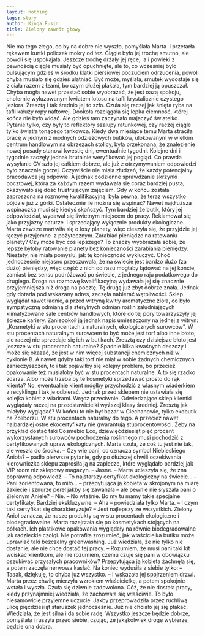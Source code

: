 ```yaml
---
layout: nothing
tags: story
author: Kinga Rusin
title: Zielony zawrót głowy
---
```

Nie ma tego złego, co by na dobre nie wyszło, pomyślała Marta  i przetarła rękawem kurtki policzek mokry od łez. Ciągle było jej trochę smutno, ale powoli się uspokajała. Jeszcze trochę drżały jej ręce,  a i powieki z pewnością ciągle musiały być opuchnięte, ale to, co wcześniej było pulsującym gdzieś w środku klatki piersiowej poczuciem odrzucenia, powoli chyba musiało się gdzieś ulatniać. Być może, myślała, smutek wydostaje się z ciała razem z łzami, bo czym dłużej płakała, tym bardziej ją opuszczał. Chyba mogła nawet przestać sobie wyobrażać, że jest oazą spokoju, cholernie wyluzowanym kwiatem lotosu na tafli krystalicznie czystego jeziora. Zresztą i tak średnio jej to szło. Czuła się raczej jak śnięta ryba na tafli kałuży ropy naftowej. Dookoła rozciągała się lepka ciemność, której końca nie było widać. Ale gdzieś tam zaczynało majaczyć światełko. Pytanie tylko, czy były to reflektory szalupy ratunkowej, czy raczej ciągle tylko światła tonącego tankowca.
Kiedy dwa miesiące temu Marta straciła pracę w jednym z modnych odzieżowych butików, ulokowanym w wielkim centrum handlowym na obrzeżach stolicy, była przekonana, że znalezienie nowej posady stanowi kwestię dni, ewentualnie tygodni. Kolejne dni i tygodnie zaczęły jednak brutalnie weryfikować jej pogląd. Co prawda wysyłanie CV szło jej całkiem dobrze, ale już z otrzymywaniem odpowiedzi było znacznie gorzej. Oczywiście nie miała złudzeń, że każdy potencjalny pracodawca jej odpowie. A jednak codzienne sprawdzanie skrzynki pocztowej, która za każdym razem wydawała się coraz bardziej pusta, okazywało się dość frustrującym zajęciem. Gdy w końcu została zaproszona na rozmowę kwalifikacyjną, była pewna, że teraz wszystko pójdzie już z górki. Ostatecznie ile można się wspinać? Nawet najdłuższa wspinaczka musi się kiedyś skończyć. Tym bardziej że butik, który jej odpowiedział, wydawał się świetnym miejscem do pracy. Reklamował się jako przyjazny naturze  i sprzedający wyłącznie produkty ekologiczne. Marta zawsze martwiła się o losy planety, więc cieszyła się, że przyjdzie jej łączyć przyjemne  z pożytecznym. Zarabiać pieniądze na ratowaniu planety? Czy może być coś lepszego? To znaczy wyobrażała sobie, że lepsze byłoby ratowanie planety bez konieczności zarabiania pieniędzy. Niestety, nie miała pomysłu, jak tę konieczność wykluczyć. Choć jednocześnie niejasno przeczuwała, że na świecie jest bardzo dużo (za dużo) pieniędzy, więc część z nich od razu mogłaby lądować na jej koncie, zamiast bez sensu podróżować po świecie, z jednego raju podatkowego do drugiego.
Droga na rozmowę kwalifikacyjną wydawała jej się znacznie przyjemniejsza niż droga na pocztę. Tę drugą już zbyt dobrze znała. Jednak gdy dotarła pod wskazany adres, zaczęła nabierać wątpliwości. Sklep wyglądał nawet ładnie, a przed witryną kwitły aromatyczne zioła, co było sympatyczną odmianą dla sterylnych odmian roślin zaludniających klimatyzowane sale centrów handlowych, które do tej pory towarzyszyły jej ścieżce kariery. Zaniepokoił ją jednak napis umieszczony na jednej z witryn: „Kosmetyki w stu procentach z naturalnych, ekologicznych surowców”. W stu procentach naturalnym surowcem to być może jest torf albo inne błoto, ale raczej nie sprzedaje się ich w butikach. Zresztą czy dzisiejsze błoto jest jeszcze w stu procentach naturalne? Spadnie kilka kwaśnych deszczy i może się okazać, że jest w nim więcej substancji chemicznych niż w cyklonie B. A nawet gdyby taki torf nie miał w sobie żadnych chemicznych zanieczyszczeń, to i tak pojawiłby się kolejny problem, bo przecież opakowanie też musiałoby być w stu procentach naturalne. A to się rzadko zdarza. Albo może trzeba by te kosmetyki sprzedawać prosto do rąk klienta? No, ewentualnie klient mógłby przychodzić z własnym wiaderkiem z recyklingu i tak je odbierać. Jednak przed sklepem nie ustawiała się kolejka kobiet z wiadrami. Wręcz przeciwnie. Odwiedzające sklep klientki wyglądały raczej na przedstawicielki wyższej klasy średniej. Zresztą jak miałyby wyglądać? W końcu to nie był bazar w Ciechanowie, tylko ekobutik na Żoliborzu. W stu procentach naturalny do tego. A przecież nawet najbardziej ostre ekocertyfikaty nie gwarantują stuprocentowości. Żeby na przykład dostać taki Cosmebio Eco, dziewięćdziesiąt pięć procent wykorzystanych surowców pochodzenia roślinnego musi pochodzić z certyfikowanych upraw ekologicznych. Marta czuła, że coś tu jest nie tak, ale weszła do środka.
– Czy wie pani, co oznacza symbol Niebieskiego Anioła? – padło pierwsze pytanie, gdy po dłuższej chwili oczekiwania kierowniczka sklepu zaprosiła ją na zaplecze, które wyglądało bardziej jak VIP room niż sklepowy magazyn.
– Jasne. – Marta ucieszyła się, że zna poprawną odpowiedź. – To najstarszy certyfikat ekologiczny na świecie…
– Pani zorientowana, to miło… – przepytująca ją kobieta w skrojonym na miarę żakiecie i sznurze pereł jakby się zawahała – ale pewnie nie słyszała pani o Zielonym Aniele?
– Nie.
– No właśnie. Bo my tu mamy takie specjalne certyfikaty. Bardziej ekskluzywne.
– Aha – powiedziała tylko Marta. – I czym taki certyfikat się charakteryzuje?
– Jest najlepszy ze wszystkich. Zielony Anioł oznacza, że nasze produkty są w stu procentach ekologiczne i biodegradowalne.
Marta rozejrzała się po kosmetykach stojących na półkach. Ich plastikowe opakowania wyglądały na równie biodegradowalne jak radzieckie czołgi. Nie potrafiła zrozumieć, jak właścicielka butiku może uprawiać taki bezczelny greenwashing. Już wiedziała, że nie tylko nie dostanie, ale nie chce dostać tej pracy.
– Rozumiem, że musi pani taki kit wciskać klientkom, ale nie rozumiem, czemu czuje się pani w obowiązku oszukiwać przyszłych pracowników?
Przepytująca ją kobieta żachnęła się, a potem zaczęła nerwowa kasłać. Na koniec wydusiła z siebie tylko:
– Taaak, dziękuję, to chyba już wszystko. – I wskazała jej spojrzeniem drzwi.
Marta przez chwilę mierzyła wzrokiem właścicielkę, a potem spokojnie wstała i wyszła. Czuła się dziwnie zadowolona. Cóż, że nie dostała pracy, kiedy przynajmniej wiedziała, że zachowała się właściwie. To było niesamowicie przyjemne uczucie. Jakby przeprowadziła przez ruchliwą ulicę pięćdziesiąt staruszek jednocześnie. Już nie chciało jej się płakać. Wiedziała, że jest silna i da sobie radę. Wszystko jeszcze będzie dobrze, pomyślała i ruszyła przed siebie, czując, że jakąkolwiek drogę wybierze, będzie ona dobra.